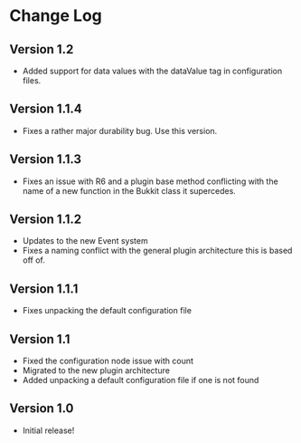 Change Log
=========

Version 1.2
-----------

* Added support for data values with the dataValue tag in configuration files.


Version 1.1.4
-------------

* Fixes a rather major durability bug. Use this version.


Version 1.1.3
-------------

* Fixes an issue with R6 and a plugin base method conflicting with the name of a new function in the Bukkit class it supercedes. 


Version 1.1.2
-------------

* Updates to the new Event system
* Fixes a naming conflict with the general plugin architecture this is based off of.


Version 1.1.1
-------------

* Fixes unpacking the default configuration file

Version 1.1
-----------

* Fixed the configuration node issue with count
* Migrated to the new plugin architecture
* Added unpacking a default configuration file if one is not found

Version 1.0
-----------

* Initial release!
